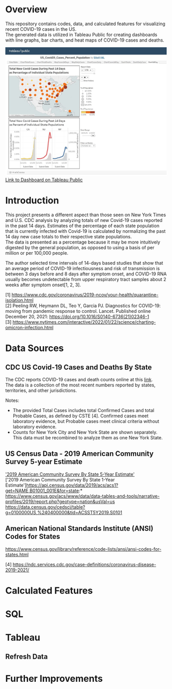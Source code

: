 # Overview
This repository contains codes, data, and calculated features for visualizing recent COVID-19 cases in the US.  
The generated data is utilized in Tableau Public for creating dashboards with line graphs, bar charts, and heat maps of COVID-19 cases and deaths.

![Tableau Dashboard](/img/CovidDashScreenShot.JPG)
[Link to Dashboard on Tableau Public](https://public.tableau.com/views/US_Covid19_Cases_Percent_Population/Dash14Day?:language=en-US&publish=yes&:display_count=n&:origin=viz_share_link)

# Introduction  
  
This project presents a different aspect than those seen on New York Times and U.S. CDC analysis by analyzing totals of new Covid-19 cases reported in the past 14 days. 
Estimates of the percentage of each state population that is currently infected with Covid-19 is calculated by normalizing the past 14 day new case totals to their respective state populations.  
The data is presented as a percentage because it may be more intuitively digested by the general population, as opposed to using a basis of per million or per 100,000 people.

The author selected time intervals of 14-days based studies that show that an average period of COVID-19 infectiousness and risk of transmission is between 3 days before and 8 days after symptom onset, 
and COVID-19 RNA usually becomes undetectable from upper respiratory tract samples about 2 weeks after symptom onset[1, 2, 3].


[1]  https://www.cdc.gov/coronavirus/2019-ncov/your-health/quarantine-isolation.html  
[2]  Peeling RW, Heymann DL, Teo Y, Garcia PJ. Diagnostics for COVID-19: moving from pandemic response to control. Lancet. Published online December 20, 2021: https://doi.org/10.1016/S0140-6736(21)02346-1  
[3]  https://www.nytimes.com/interactive/2022/01/22/science/charting-omicron-infection.html


# Data Sources

## CDC US Covid-19 Cases and Deaths By State  
The CDC reports COVID-19 cases and death counts online at this [link](https://data.cdc.gov/Case-Surveillance/United-States-COVID-19-Cases-and-Deaths-by-State-o/9mfq-cb36).  
The data is a collection of the most recent numbers reported by states, territories, and other jurisdictions.

Notes:  
-  The provided Total Cases includes total Confirmed Cases and total Probable Cases, as defined by CSTE [4]. Confirmed cases meet laboratory evidence, but Probable cases meet clinical criteria without laboratory evidence.  
-  Counts for New York City and New York State are shown separately.  This data must be recombined to analyze them as one New York State.


## US Census Data - 2019 American Community Survey 5-year Estimate 
['2019 American Community Survey By State 5-Year Estimate'](https://api.census.gov/data/2019/acs/acs5?get=NAME,B01001_001E&for=state:*)  
['2019 American Community Survey By State 1-Year Estimate']https://api.census.gov/data/2019/acs/acs1?get=NAME,B01001_001E&for=state:*
https://www.census.gov/acs/www/data/data-tables-and-tools/narrative-profiles/2019/report.php?geotype=nation&usVal=us
https://data.census.gov/cedsci/table?g=0100000US,%240400000&tid=ACSST5Y2019.S0101


## American National Standards Institute (ANSI) Codes for States
https://www.census.gov/library/reference/code-lists/ansi/ansi-codes-for-states.html

[4] https://ndc.services.cdc.gov/case-definitions/coronavirus-disease-2019-2021/

# Calculated Features





# SQL



# Tableau

## Refresh Data


# Further Improvements 